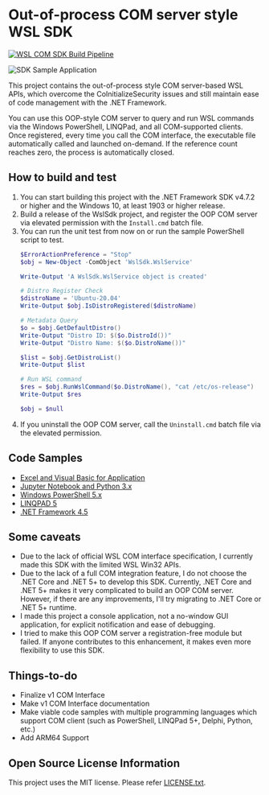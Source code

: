 # Out-of-process COM server style WSL SDK

[![WSL COM SDK Build Pipeline](https://github.com/wslhub/wsl-sdk-com/actions/workflows/wsl-sdk-com-build.yml/badge.svg)](https://github.com/wslhub/wsl-sdk-com/actions/workflows/wsl-sdk-com-build.yml)

![SDK Sample Application](assets/images/wslsdk-sample-winforms-2.png)

This project contains the out-of-process style COM server-based WSL APIs, which overcome the CoInitializeSecurity issues and still maintain ease of code management with the .NET Framework.

You can use this OOP-style COM server to query and run WSL commands via the Windows PowerShell, LINQPad, and all COM-supported clients. Once registered, every time you call the COM interface, the executable file automatically called and launched on-demand. If the reference count reaches zero, the process is automatically closed.

## How to build and test

1. You can start building this project with the .NET Framework SDK v4.7.2 or higher and the Windows 10, at least 1903 or higher release.
1. Build a release of the WslSdk project, and register the OOP COM server via elevated permission with the `Install.cmd` batch file.
1. You can run the unit test from now on or run the sample PowerShell script to test.
   ```powershell
   $ErrorActionPreference = "Stop"
   $obj = New-Object -ComObject 'WslSdk.WslService'

   Write-Output 'A WslSdk.WslService object is created'

   # Distro Register Check
   $distroName = 'Ubuntu-20.04'
   Write-Output $obj.IsDistroRegistered($distroName)

   # Metadata Query
   $o = $obj.GetDefaultDistro()
   Write-Output "Distro ID: $($o.DistroId())"
   Write-Output "Distro Name: $($o.DistroName())"

   $list = $obj.GetDistroList()
   Write-Output $list

   # Run WSL command
   $res = $obj.RunWslCommand($o.DistroName(), "cat /etc/os-release")
   Write-Output $res

   $obj = $null
   ```
1. If you uninstall the OOP COM server, call the `Uninstall.cmd` batch file via the elevated permission.

## Code Samples

- [Excel and Visual Basic for Application](sample/Excel/WslSdkSample.xlsb)
- [Jupyter Notebook and Python 3.x](sample/JupyterNotebook/Sample.ipynb)
- [Windows PowerShell 5.x](sample/PowerShell/Sample.ps1)
- [LINQPAD 5](sample/LinqPad5/)
- [.NET Framework 4.5](sample/NetFx4/)

## Some caveats

- Due to the lack of official WSL COM interface specification, I currently made this SDK with the limited WSL Win32 APIs.
- Due to the lack of a full COM integration feature, I do not choose the .NET Core and .NET 5+ to develop this SDK. Currently, .NET Core and .NET 5+ makes it very complicated to build an OOP COM server. However, if there are any improvements, I'll try migrating to .NET Core or .NET 5+ runtime.
- I made this project a console application, not a no-window GUI application, for explicit notification and ease of debugging.
- I tried to make this OOP COM server a registration-free module but failed. If anyone contributes to this enhancement, it makes even more flexibility to use this SDK.

## Things-to-do

- Finalize v1 COM Interface
- Make v1 COM Interface documentation
- Make viable code samples with multiple programming languages which support COM client (such as PowerShell, LINQPad 5+, Delphi, Python, etc.)
- Add ARM64 Support

## Open Source License Information

This project uses the MIT license. Please refer [LICENSE.txt](LICENSE.txt).
